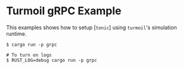 # Turmoil gRPC Example

This examples shows how to setup [`tonic`] using `turmoil`'s simulation runtime.

```
$ cargo run -p grpc

# To turn on logs
$ RUST_LOG=debug cargo run -p grpc
```
